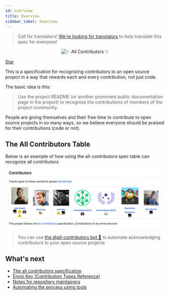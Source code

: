 ```yaml
---
id: overview
title: Overview
sidebar_label: Overview
---
```


> Call for translators! [We're looking for translators](https://github.com/all-contributors/all-contributors/issues/143) to help translate this spec for everyone!

<div align="center">
    <img src="../assets/logo-full-transparent.png" alt="✨ All Contributors ✨" width="800px" />
</div>

<a class="github-button" href="https://github.com/all-contributors/all-contributors" data-icon="octicon-star" data-count-href="/all-contributors/all-contributors/stargazers" data-show-count="true" data-count-aria-label="# stargazers on GitHub" aria-label="Star this project on GitHub" >Star</a>

This is a specification for recognizing contributors to an open source project in a way that rewards each and every contribution, not just code.

The basic idea is this:

> Use the project README (or another prominent public documentation page in the project) to recognize the contributions of members of the project community.

People are giving themselves and their free time to contribute to open source projects in so many ways, so we believe everyone should be praised for their contributions (code or not).

## The All Contributors Table
Below is an example of how using the all-contributors spec table can recognize all contributors
<div align="center">
    <img src="https://raw.githubusercontent.com/all-contributors/all-contributors/master/docs/assets/contributors-table-small.png" alt="All Contributors Table Screenshot" width="800px" />
</div>

> You can use [the @all-contributors bot 🤖](bot/overview) to automate acknowledging contributors to your open source projects

## What's next
- [The all contributors specification](https://github.com/paras-jain/all-contributors/blob/master/docs/specification.md)
- [Emoji Key (Contribution Types Reference)](https://github.com/paras-jain/all-contributors/blob/master/docs/emoji-key.md)
- [Notes for repository maintainers](https://github.com/paras-jain/all-contributors/blob/master/docs/repository-maintainers.md)
- [Automating the process using tools](https://github.com/paras-jain/all-contributors/blob/master/docs/tooling.md)

